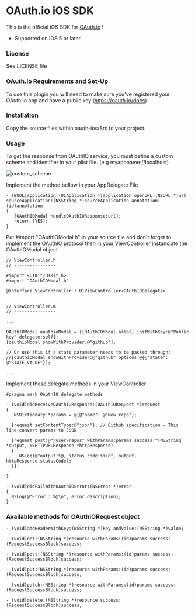 # OAuth.io iOS SDK

This is the official iOS SDK for [OAuth.io](https://oauth.io) !

 * Supported on iOS 5 or later

### License

See LICENSE file

### OAuth.io Requirements and Set-Up

To use this plugin you will need to make sure you've registered your OAuth.io app and have a public key (https://oauth.io/docs)

### Installation

Copy the source files within oauth-ios/Src to your project.

### Usage

To get the response from OAuthIO service, you must define a custom scheme and identifier in your plist file. (e.g myappname://localhost)

![custom_scheme](https://oauth.io/img/custom_scheme.png)

Implement the method bellow in your AppDelegate File 

    - (BOOL)application:(UIApplication *)application openURL:(NSURL *)url sourceApplication:(NSString *)sourceApplication annotation:(id)annotation
    {
       [OAuthIOModal handleOAuthIOResponse:url];
       return (YES);
    }

Put #import "OAuthIOModal.h" in your source file and don't forget to implement the OAuthIO protocol then in your ViewController instanciate the OAuthIOModal object

    // ViewController.h
    // ----------------

    #import <UIKit/UIKit.h>
    #import "OAuthIOModal.h"
 
    @interface ViewController : UIViewController<OAuthIODelegate>


    // ViewController.m
    // ----------------

    ...

    OAuthIOModal oauthioModal = [[OAuthIOModal alloc] initWithKey:@"Public key" delegate:self];
    [oauthioModal showWithProvider:@"github"];
    
    // Or use this if a state parameter needs to be passed through:
    //[oauthioModal showWithProvider:@"github" options:@{@"state": @"STATE_VALUE"}];

    ...
Implement these delegate methods in your ViewController

    #pragma mark OAuthIO delegate methods

    - (void)didReceiveOAuthIOResponse:(OAuthIORequest *)request
    {
       NSDictionary *params = @{@"name": @"New repo"};
            
      [request setContentType:@"json"]; // Github specification - This line convert params to JSON 

      [request post:@"/user/repos" withParams:params success:^(NSString *output, NSHTTPURLResponse *httpResponse)           
      { 
         NSLog(@"output:%@, status code:%i\n", output, httpResponse.statusCode);
      }];

    }

    - (void)didFailWithOAuthIOError:(NSError *)error
    {
      NSLog(@"Error : %@\n", error.description);
    }

### Available methods for OAuthIORequest object

    - (void)addHeaderWithKey:(NSString *)key andValue:(NSString *)value;

    - (void)get:(NSString *)resource withParams:(id)params success:(RequestSuccessBlock)success;

    - (void)post:(NSString *)resource withParams:(id)params success:(RequestSuccessBlock)success;

    - (void)put:(NSString *)resource withParams:(id)params success:(RequestSuccessBlock)success;

    - (void)patch:(NSString *)resource withParams:(id)params success:(RequestSuccessBlock)success;

    - (void)delete:(NSString *)resource success:(RequestSuccessBlock)success;